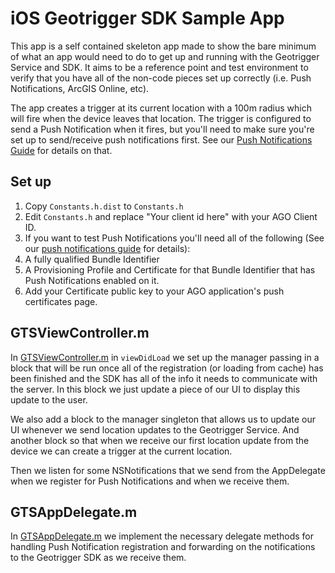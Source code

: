 # iOS Geotrigger SDK Sample App
This app is a self contained skeleton app made to show the bare minimum of what an app would need to do to get up and running with the Geotrigger Service and SDK.
It aims to be a reference point and test environment to verify that you have all of the non-code pieces set up correctly (i.e. Push Notifications, ArcGIS Online, etc).

The app creates a trigger at its current location with a 100m radius which will fire when the device leaves that location. The trigger is configured to send a Push Notification when it fires, but you'll need to make sure you're set up to send/receive push notifications first. See our [Push Notifications Guide][push-notifications-docs] for details on that.

## Set up

1. Copy `Constants.h.dist` to `Constants.h`
2. Edit `Constants.h` and replace "Your client id here" with your AGO Client ID.
3. If you want to test Push Notifications you'll need all of the following (See our [push notifications guide][push-notifications-docs] for details):
  1. A fully qualified Bundle Identifier
  2. A Provisioning Profile and Certificate for that Bundle Identifier that has Push Notifications enabled on it.
  3. Add your Certificate public key to your AGO application's push certificates page.

## GTSViewController.m
In [GTSViewController.m](geotrigger-sample/GTSViewController.m) in `viewDidLoad` we set up the manager passing in a block that will be run once all of the registration (or loading from cache) has been finished and the SDK has all of the info it needs to communicate with the server. In this block we just update a piece of our UI to display this update to the user.

We also add a block to the manager singleton that allows us to update our UI whenever we send location updates to the Geotrigger Service. And another block so that when we receive our first location update from the device we can create a trigger at the current location.

Then we listen for some NSNotifications that we send from the AppDelegate when we register for Push Notifications and when we receive them.

## GTSAppDelegate.m
In [GTSAppDelegate.m](geotrigger-sample/GTSAppDelegate.m) we implement the necessary delegate methods for handling Push Notification registration and forwarding on the notifications to the Geotrigger SDK as we receive them.

[push-notifications-docs]:https://developers.arcgis.com/geotriggers/ios-push-notifications
